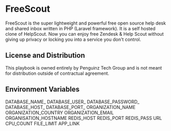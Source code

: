 # FreeScout

FreeScout is the super lightweight and powerful free open source help desk and shared inbox written in PHP (Laravel framework). It is a self hosted clone of HelpScout. Now you can enjoy free Zendesk & Help Scout without giving up privacy or locking you into a service you don't control.

## License and Distribution
This playbook is owned entirely by Penguinz Tech Group and is not meant for distribution outside of contractual agreement.

## Environment Variables
DATABASE_NAME_
DATABASE_USER_
DATABASE_PASSWORD_
DATABASE_HOST_
DATABASE_PORT_
ORGANIZATION_NAME 
ORGANIZATION_COUNTRY
ORGANIZATION_EMAIL
ORGANISATION_HOSTNAME
REDIS_HOST
REDIS_PORT
REDIS_PASS URL
CPU_COUNT
FILE_LIMIT
APP_LINK
